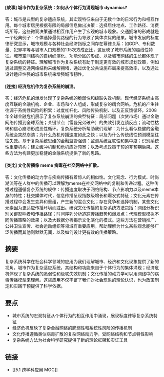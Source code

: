 #### [故事] 城市作为复杂系统：如何从个体行为涌现城市 dynamics?

答：城市是典型的复杂适应系统，其宏观特征来自于无数个体的日常行为和相互作用。每个城市居民根据有限的局部信息做出决策：选择居住地点、工作路径、消费场所等，这些微观决策通过相互作用产生了宏观的城市现象。交通拥堵的形成就是一个经典例子：个体选择最优路径的行为导致了集体次优的结果。城市发展的标度律研究显示，城市规模与各种社会经济指标之间存在幂律关系：如GDP、专利数量、犯罪率等与城市人口规模的1.15次方成正比，这反映了城市系统的超线性特征。城市空间结构的自组织演化、功能分区的形成、以及城市网络的生长都体现了复杂系统的特征。理解城市作为复杂系统有助于制定更有效的城市规划政策，例如通过调整交通网络结构来缓解拥堵，通过优化公共设施布局来提高效率，以及通过设计适应性强的城市系统来增强城市韧性。

#### [连接] 经济危机作为复杂系统的崩溃。

答：经济危机的爆发体现了复杂系统的脆弱性和级联失效机制。现代经济系统由高度互联的金融机构、企业、市场和个人组成，形成复杂的耦合网络。危机的产生往往源于系统性风险的积累：过度杠杆化、风险传染机制、以及正反馈循环。2008年全球金融危机展示了复杂系统崩溃的典型特征：局部问题（次贷市场）通过金融网络传播到全球系统；关键节点（雷曼兄弟破产）的失效引发连锁反应；流动性枯竭和信心崩溃形成恶性循环。复杂系统分析帮助我们理解：为什么看似稳健的金融系统会突然崩溃；为什么危机传播速度如此之快；以及为什么传统线性预测模型往往失效。基于复杂系统思维的金融监管强调：监测系统互联性和集中度；识别系统性重要机构；建立缓冲机制和危机应对预案；以及考虑政策干预的非预期后果。这些方法为构建更加稳健的金融系统提供了新的思路。

#### [类比] 文化传播像 meme 病毒在社交网络中扩散。

答：文化传播的动力学与疾病传播有着惊人的相似性。文化观念、行为模式、时尚潮流等在人群中的传播可以理解为meme在社交网络中的复制和传递过程。这种传播过程遵循复杂系统的规律：传播速度取决于网络结构、节点影响力以及meme本身的特性；社交媒体时代，信息传播呈现指数级增长和爆发式特征；文化元素在传播过程中会发生变异和重组，产生新的混合文化；存在竞争和选择机制，某些文化元素因为更适应传播环境而胜出。研究文化传播的复杂系统方法包括：网络分析识别关键影响者和传播路径；时间序列分析追踪传播趋势和爆发点；代理模型模拟不同传播策略的效果；以及大数据分析揭示文化演化的模式。这些方法在营销推广、公共卫生宣传、社会运动组织等领域有重要应用，帮助理解为什么某些观念能够广泛传播而其他则默默无闻，以及如何设计更有效的传播策略。


## 摘要

复杂系统科学在社会科学领域的应用为我们理解城市、经济和文化现象提供了新的视角。城市作为复杂适应系统，其结构和功能来自于个体行为的集体涌现；经济危机体现了复杂系统的脆弱性和级联失效机制；文化传播的动力学可以用网络中的病毒传播模型来理解。这些应用不仅丰富了我们对社会现象的理论认识，也为政策制定和实践干预提供了科学依据。

## 要点

- 城市系统的宏观特征从个体行为的相互作用中涌现，展现标度律等复杂系统特征
- 经济危机反映了复杂金融网络的脆弱性和系统性风险的传播机制
- 文化传播遵循类似病毒扩散的复杂网络动力学，受网络结构和节点特性影响
- 复杂系统方法为社会科学研究提供了新的理论框架和实证工具

## 链接

- [[5.1 跨学科应用 MOC]]
